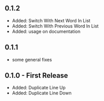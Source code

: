 ## 0.1.2
* Added: Switch With Next Word In List
* Added: Switch With Previous Word In List
* Added: usage on documentation

## 0.1.1
* some general fixes

## 0.1.0 - First Release
* Added: Duplicate Line Up
* Added: Duplicate Line Down
